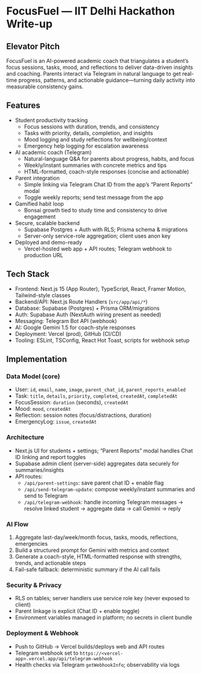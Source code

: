 # FocusFuel — IIT Delhi Hackathon Write-up

## Elevator Pitch
FocusFuel is an AI-powered academic coach that triangulates a student’s focus sessions, tasks, mood, and reflections to deliver data-driven insights and coaching. Parents interact via Telegram in natural language to get real-time progress, patterns, and actionable guidance—turning daily activity into measurable consistency gains.

## Features
- Student productivity tracking
  - Focus sessions with duration, trends, and consistency
  - Tasks with priority, details, completion, and insights
  - Mood logging and study reflections for wellbeing/context
  - Emergency help logging for escalation awareness
- AI academic coach (Telegram)
  - Natural-language Q&A for parents about progress, habits, and focus
  - Weekly/instant summaries with concrete metrics and tips
  - HTML-formatted, coach-style responses (concise and actionable)
- Parent integration
  - Simple linking via Telegram Chat ID from the app’s “Parent Reports” modal
  - Toggle weekly reports; send test message from the app
- Gamified habit loop
  - Bonsai growth tied to study time and consistency to drive engagement
- Secure, scalable backend
  - Supabase Postgres + Auth with RLS; Prisma schema & migrations
  - Server-only service-role aggregation; client uses anon key
- Deployed and demo-ready
  - Vercel-hosted web app + API routes; Telegram webhook to production URL

## Tech Stack
- Frontend: Next.js 15 (App Router), TypeScript, React, Framer Motion, Tailwind-style classes
- Backend/API: Next.js Route Handlers (`src/app/api/*`)
- Database: Supabase (Postgres) + Prisma ORM/migrations
- Auth: Supabase Auth (NextAuth wiring present as needed)
- Messaging: Telegram Bot API (webhook)
- AI: Google Gemini 1.5 for coach-style responses
- Deployment: Vercel (prod), GitHub (CI/CD)
- Tooling: ESLint, TSConfig, React Hot Toast, scripts for webhook setup

## Implementation
### Data Model (core)
- User: `id`, `email`, `name`, `image`, `parent_chat_id`, `parent_reports_enabled`
- Task: `title`, `details`, `priority`, `completed`, `createdAt`, `completedAt`
- FocusSession: `duration` (seconds), `createdAt`
- Mood: `mood`, `createdAt`
- Reflection: session notes (focus/distractions, duration)
- EmergencyLog: `issue`, `createdAt`

### Architecture
- Next.js UI for students + settings; “Parent Reports” modal handles Chat ID linking and report toggles
- Supabase admin client (server-side) aggregates data securely for summaries/insights
- API routes:
  - `/api/parent-settings`: save parent chat ID + enable flag
  - `/api/send-telegram-update`: compose weekly/instant summaries and send to Telegram
  - `/api/telegram-webhook`: handle incoming Telegram messages → resolve linked student → aggregate data → call Gemini → reply

### AI Flow
1) Aggregate last-day/week/month focus, tasks, moods, reflections, emergencies
2) Build a structured prompt for Gemini with metrics and context
3) Generate a coach-style, HTML-formatted response with strengths, trends, and actionable steps
4) Fail-safe fallback: deterministic summary if the AI call fails

### Security & Privacy
- RLS on tables; server handlers use service role key (never exposed to client)
- Parent linkage is explicit (Chat ID + enable toggle)
- Environment variables managed in platform; no secrets in client bundle

### Deployment & Webhook
- Push to GitHub → Vercel builds/deploys web and API routes
- Telegram webhook set to `https://<vercel-app>.vercel.app/api/telegram-webhook`
- Health checks via Telegram `getWebhookInfo`; observability via logs


